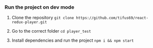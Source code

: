 ### Run the project on dev mode

1. Clone the repository
   `git clone https://github.com/tifus69/react-redux-player.git`

2. Go to the correct folder
   `cd player_test`

3. Install dependencies and run the project
   `npm i && npm start`
